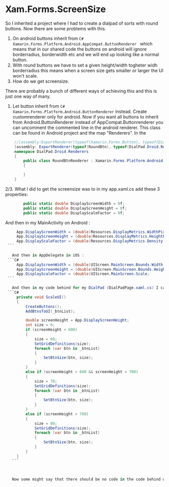 # Xam.Forms.ScreenSize

So I inherited a project where I had to create a dialpad of sorts with round buttons. 
Now there are some problems with this.

1. On android buttons inherit from ```C# Xamarin.Forms.Platform.Android.AppCompat.ButtonRenderer ``` which means that in our shared code 
   the buttons on android will ignore borderradius, borderwidth etc and we will end up looking like a normal button.
2. With round buttons we have to set a given height/width togheter widh borderradius this means when a screen size gets smaller or
   larger the UI won't scale.
3. How do we get screensize.

There are probably a bunch of different ways of achieving this and this is just one way of many.

1. Let button inherit from  ```C# Xamarin.Forms.Platform.Android.ButtonRenderer``` instead. 
   Create customrenderer only for android. Now if you want all buttons to inherit from Android.ButtonRenderer instead of AppCompat.Buttonrenderer you
   can uncomment the commented line in the android renderer.
   This class can be found in Android project and the map "Renderers". In the 
```C#
    //[assembly:ExportRenderer(typeof(Xamarin.Forms.Button), typeof(DialPad.Droid.Renderers.RoundBtnRenderer))] //use this one to have all buttons inherit from android buttonrenderer instead of appcompat.
    [assembly: ExportRenderer(typeof(RoundBtn), typeof(DialPad.Droid.Renderers.RoundBtnRenderer))] 
    namespace DialPad.Droid.Renderers
    {
        public class RoundBtnRenderer : Xamarin.Forms.Platform.Android.ButtonRenderer
        {

        }
    }
  ```
  
  2/3. What I did to get the screensize was to in my app.xaml.cs add these 3 properties: 

```C#
        public static double DisplayScreenWidth = 0f;
        public static double DisplayScreenHeight = 0f;
        public static double DisplayScaleFactor = 0f; 
```
And then in my MainActivity on Android :     

   ```C#
        App.DisplayScreenWidth = (double)Resources.DisplayMetrics.WidthPixels / (double)Resources.DisplayMetrics.Density;
        App.DisplayScreenHeight = (double)Resources.DisplayMetrics.HeightPixels / (double)Resources.DisplayMetrics.Density;
        App.DisplayScaleFactor = (double)Resources.DisplayMetrics.Density;
    ```
    
      And then in AppDelegate in iOS : 
    ```C#
        App.DisplayScreenWidth = (double)UIScreen.MainScreen.Bounds.Width;
        App.DisplayScreenHeight = (double)UIScreen.MainScreen.Bounds.Height;
        App.DisplayScaleFactor = (double)UIScreen.MainScreen.Scale;
    ```

      And then in my code behind for my DialPad (DialPadPage.xaml.cs) I call a function when the page appears to scale the UI and do a bit of coding.
    ```C#              
        private void ScaleUI()
        {
            CreateButtons();
            AddBtnsToUI(_btnList);

            double screenHeight = App.DisplayScreenHeight;
            int size = 0;
            if (screenHeight < 600)
            {
                size = 60;
                SetGridDefinitions(size);
                foreach (var btn in _btnList)
                {
                    SetBtnSize(btn, size);
                }
            }
            else if (screenHeight > 600 && screenHeight < 700)
            {
                size = 70;
                SetGridDefinitions(size);
                foreach (var btn in _btnList)
                {
                    SetBtnSize(btn, size);
                }
            }
            else if (screenHeight > 700)
            {
                size = 80;
                SetGridDefinitions(size);
                foreach (var btn in _btnList)
                {
                    SetBtnSize(btn, size);
                }
            }
        }
      ```    

    
      
      Now some might say that there should be no code in the code behind when implementing MVVM, but since the code located there is affecting the UI I personally believe it is ok.
      

